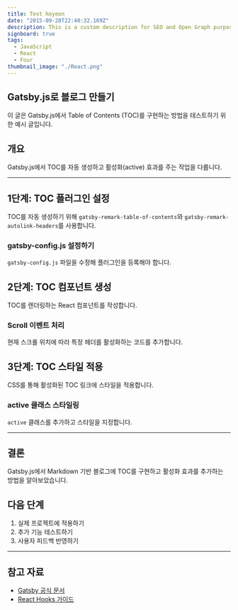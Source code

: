 ```yaml
---
title: Test hoyeon
date: "2015-09-28T22:40:32.169Z"
description: This is a custom description for SEO and Open Graph purposes, rather than the default generated excerpt. Simply add a description field to the frontmatter.
signboard: true
tags:
  - JavaScript
  - React
  - Four
thumbnail_image: "./React.png"
---
```


## Gatsby.js로 블로그 만들기

이 글은 Gatsby.js에서 Table of Contents (TOC)를 구현하는 방법을 테스트하기 위한 예시 글입니다.

## 개요

Gatsby.js에서 TOC를 자동 생성하고 활성화(active) 효과를 주는 작업을 다룹니다.

---

## 1단계: TOC 플러그인 설정

TOC를 자동 생성하기 위해 `gatsby-remark-table-of-contents`와 `gatsby-remark-autolink-headers`를 사용합니다.

### gatsby-config.js 설정하기

`gatsby-config.js` 파일을 수정해 플러그인을 등록해야 합니다.

## 2단계: TOC 컴포넌트 생성

TOC를 렌더링하는 React 컴포넌트를 작성합니다.

### Scroll 이벤트 처리

현재 스크롤 위치에 따라 특정 헤더를 활성화하는 코드를 추가합니다.

## 3단계: TOC 스타일 적용

CSS를 통해 활성화된 TOC 링크에 스타일을 적용합니다.

### active 클래스 스타일링

`active` 클래스를 추가하고 스타일을 지정합니다.

---

## 결론

Gatsby.js에서 Markdown 기반 블로그에 TOC를 구현하고 활성화 효과를 추가하는 방법을 알아보았습니다.

## 다음 단계

1. 실제 프로젝트에 적용하기
2. 추가 기능 테스트하기
3. 사용자 피드백 반영하기

---

## 참고 자료

- [Gatsby 공식 문서](https://www.gatsbyjs.com/docs/)
- [React Hooks 가이드](https://reactjs.org/docs/hooks-intro.html)
